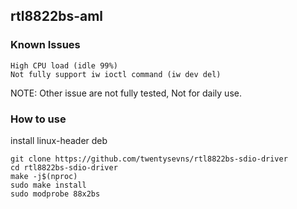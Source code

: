 
## rtl8822bs-aml


### Known Issues

```
High CPU load (idle 99%)
Not fully support iw ioctl command (iw dev del)
```

NOTE: Other issue are not fully tested, Not for daily use.

### How to use

install linux-header deb

```
git clone https://github.com/twentysevns/rtl8822bs-sdio-driver
cd rtl8822bs-sdio-driver
make -j$(nproc)
sudo make install
sudo modprobe 88x2bs
```

